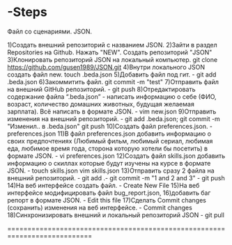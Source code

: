 # -Steps
 Файл со сценариями. JSON.

 
1)Создать внешний репозиторий c названием JSON.
2)Зайти в раздел Repositories на Github. Нажать "NEW". Создать репозиторий "JSON"
3)Клонировать репозиторий JSON на локальный компьютер.  git clone https://github.com/gusen1989/JSON.git
4)Внутри локального JSON создать файл new. touch .beda.json
5)Добавить файл под гит. - git add .beda.json
6)Закоммитить файл. git commit -m "test"
7)Отправить файл на внешний GitHub репозиторий. - git push
8)Отредактировать содержание файла “.beda.json” - написать информацию о себе (ФИО, возраст, количество домашних животных, будущая желаемая зарплата). Всё написать в формате JSON. - vim new.json
9)Отправить изменения на внешний репозиторий. - git add .beda.json; git commit -m "Изменил.. в .beda.json" git push
10)Создать файл preferences.json. - preferences.json
11)В файл preferences.json добавить информацию о своих предпочтениях (Любимый фильм, любимый сериал, любимая еда, любимое время года, сторона которую хотели бы посетить) в формате JSON. - vi preferences.json
12)Создать файл skills.json добавить информацию о скиллах которые будут изучены на курсе в формате JSON. - touch skills.json vim skills.json
13)Отправить сразу 2 файла на внешний репозиторий. - git add .- git commit -m "1 and 2 and 3" - git push
14)На веб интерфейсе создать файл. - Сreate New File
15)На веб интерфейсе модифицировать файл bug_report.json,
16)добавить баг репорт в формате JSON. - Edit this file
17)Сделать Commit changes (сохранить) изменения на веб интерфейсе. - Commit changes
18)Синхронизировать внешний и локальный репозиторий JSON - git pull

===========================================================================
